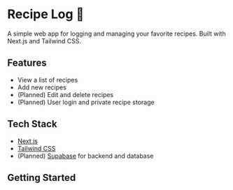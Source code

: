 # Recipe Log 🧁

A simple web app for logging and managing your favorite recipes. Built with Next.js and Tailwind CSS.

## Features

- View a list of recipes
- Add new recipes
- (Planned) Edit and delete recipes
- (Planned) User login and private recipe storage

## Tech Stack

- [Next.js](https://nextjs.org/)
- [Tailwind CSS](https://tailwindcss.com/)
- (Planned) [Supabase](https://supabase.com/) for backend and database

## Getting Started
